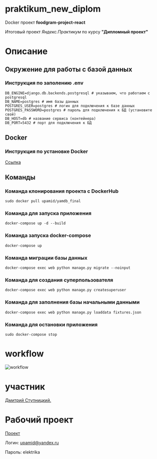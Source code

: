 # praktikum_new_diplom

Docker проект **foodgram-project-react**

Итоговый проект _Яндекс.Практикум_ по курсу **"Дипломный проект"**

Описание
=====================

Окружение для работы с базой данных
-----------------------------------
### Инструкция по заполению .env

```
DB_ENGINE=django.db.backends.postgresql # указываем, что работаем с postgresql
DB_NAME=postgres # имя базы данных
POSTGRES_USER=postgres # логин для подключения к базе данных
POSTGRES_PASSWORD=postgres # пароль для подключения к БД (установите свой)
DB_HOST=db # название сервиса (контейнера)
DB_PORT=5432 # порт для подключения к БД
```

Docker
-----------------------------------
### Инструкция по установке Docker

[Ссылка](https://docs.docker.com/engine/install/ubuntu/)


Команды
-----------------------------------

### Команда клонирования проекта с DockerHub

`sudo docker pull upamid/yamdb_final`

### Команда для запуска приложения

`docker-compose up -d --build `

### Команда запуска docker-compose

`docker-compose up`

### Команда миграции базы данных

`docker-compose exec web python manage.py migrate --noinput`

### Команда для создания суперпользователя

`docker-compose exec web python manage.py createsuperuser`

### Команда для заполнения базы начальными данными

`docker-compose exec web python manage.py loaddata fixtures.json`

### Команда для остановки приложения

`sudo docker-compose stop`

# workflow
![workflow](https://github.com/upamid/foodgram-project-react/actions/workflows/foodgram_workflow.yml/badge.svg)

# участник

[Дмитрий Ступницкий.](https://github.com/upamid) 

# Рабочий проект

[Проект](http://84.252.143.136/recipes)

Логин: upamid@yandex.ru

Пароль: elektrika